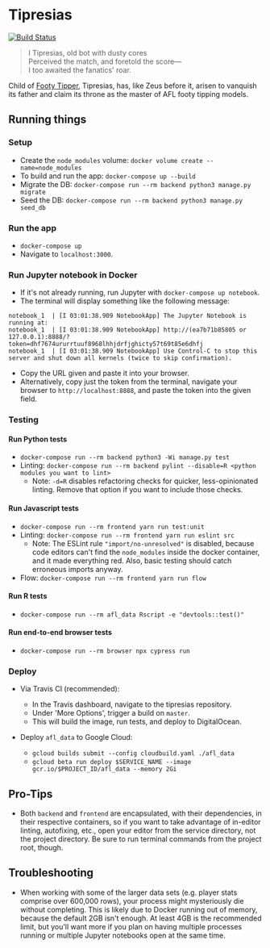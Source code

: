 # Tipresias

[![Build Status](https://travis-ci.com/tipresias/tipresias.svg?branch=master)](https://travis-ci.com/tipresias/tipresias)

> I Tipresias, old bot with dusty cores<br>
> Perceived the match, and foretold the score—<br>
> I too awaited the fanatics' roar.<br>

Child of [Footy Tipper](https://github.com/cfranklin11/footy-tipper), Tipresias, has, like Zeus before it, arisen to vanquish its father and claim its throne as the master of AFL footy tipping models.

## Running things

### Setup

- Create the `node_modules` volume: `docker volume create --name=node_modules`
- To build and run the app: `docker-compose up --build`
- Migrate the DB: `docker-compose run --rm backend python3 manage.py migrate`
- Seed the DB: `docker-compose run --rm backend python3 manage.py seed_db`

### Run the app

- `docker-compose up`
- Navigate to `localhost:3000`.

### Run Jupyter notebook in Docker

- If it's not already running, run Jupyter with `docker-compose up notebook`.
- The terminal will display something like the following message:

```
notebook_1  | [I 03:01:38.909 NotebookApp] The Jupyter Notebook is running at:
notebook_1  | [I 03:01:38.909 NotebookApp] http://(ea7b71b85805 or 127.0.0.1):8888/?token=dhf7674ururrtuuf8968lhhjdrfjghicty57t69t85e6dhfj
notebook_1  | [I 03:01:38.909 NotebookApp] Use Control-C to stop this server and shut down all kernels (twice to skip confirmation).
```

- Copy the URL given and paste it into your browser.
- Alternatively, copy just the token from the terminal, navigate your browser to `http://localhost:8888`, and paste the token into the given field.

### Testing

#### Run Python tests

- `docker-compose run --rm backend python3 -Wi manage.py test`
- Linting: `docker-compose run --rm backend pylint --disable=R <python modules you want to lint>`
  - Note: `-d=R` disables refactoring checks for quicker, less-opinionated linting. Remove that option if you want to include those checks.

#### Run Javascript tests

- `docker-compose run --rm frontend yarn run test:unit`
- Linting: `docker-compose run --rm frontend yarn run eslint src`
  - Note: The ESLint rule `"import/no-unresolved"` is disabled, because code editors can't find the `node_modules` inside the docker container, and it made everything red. Also, basic testing should catch erroneous imports anyway.
- Flow: `docker-compose run --rm frontend yarn run flow`

#### Run R tests

- `docker-compose run --rm afl_data Rscript -e "devtools::test()"`

#### Run end-to-end browser tests

- `docker-compose run --rm browser npx cypress run`

### Deploy

- Via Travis CI (recommended):

  - In the Travis dashboard, navigate to the tipresias repository.
  - Under 'More Options', trigger a build on `master`.
  - This will build the image, run tests, and deploy to DigitalOcean.

- Deploy `afl_data` to Google Cloud:
  - `gcloud builds submit --config cloudbuild.yaml ./afl_data`
  - `gcloud beta run deploy $SERVICE_NAME --image gcr.io/$PROJECT_ID/afl_data --memory 2Gi`

## Pro-Tips

- Both `backend` and `frontend` are encapsulated, with their dependencies, in their respective containers, so if you want to take advantage of in-editor linting, autofixing, etc., open your editor from the service directory, not the project directory. Be sure to run terminal commands from the project root, though.

## Troubleshooting

- When working with some of the larger data sets (e.g. player stats comprise over 600,000 rows), your process might mysteriously die without completing. This is likely due to Docker running out of memory, because the default 2GB isn't enough. At least 4GB is the recommended limit, but you'll want more if you plan on having multiple processes running or multiple Jupyter notebooks open at the same time.
